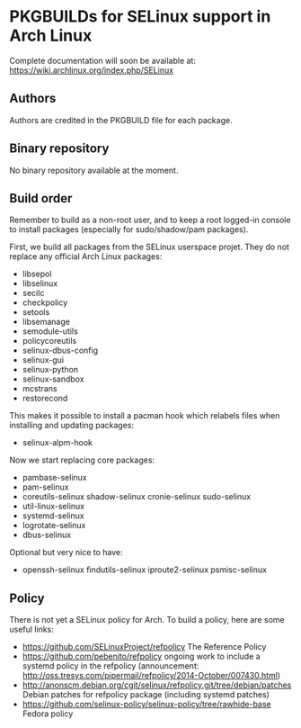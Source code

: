 PKGBUILDs for SELinux support in Arch Linux
===========================================

Complete documentation will soon be available at:
https://wiki.archlinux.org/index.php/SELinux

Authors
-------

Authors are credited in the PKGBUILD file for each package.

Binary repository
-----------------

No binary repository available at the moment.

Build order
-----------

Remember to build as a non-root user, and to keep a root logged-in console to
install packages (especially for sudo/shadow/pam packages).

First, we build all packages from the SELinux userspace projet. They do not
replace any official Arch Linux packages:

* libsepol
* libselinux
* secilc
* checkpolicy
* setools
* libsemanage
* semodule-utils
* policycoreutils
* selinux-dbus-config
* selinux-gui
* selinux-python
* selinux-sandbox
* mcstrans
* restorecond

This makes it possible to install a pacman hook which relabels files when installing and updating packages:
* selinux-alpm-hook

Now we start replacing core packages:

* pambase-selinux
* pam-selinux
* coreutils-selinux shadow-selinux cronie-selinux sudo-selinux
* util-linux-selinux
* systemd-selinux
* logrotate-selinux
* dbus-selinux

Optional but very nice to have:
* openssh-selinux findutils-selinux iproute2-selinux psmisc-selinux

Policy
------

There is not yet a SELinux policy for Arch.  To build a policy, here are some useful links:

* https://github.com/SELinuxProject/refpolicy The Reference Policy
* https://github.com/pebenito/refpolicy ongoing work to include a systemd policy in the refpolicy (announcement: http://oss.tresys.com/pipermail/refpolicy/2014-October/007430.html)
* http://anonscm.debian.org/cgit/selinux/refpolicy.git/tree/debian/patches Debian patches for refpolicy package (including systemd patches)
* https://github.com/selinux-policy/selinux-policy/tree/rawhide-base Fedora policy
